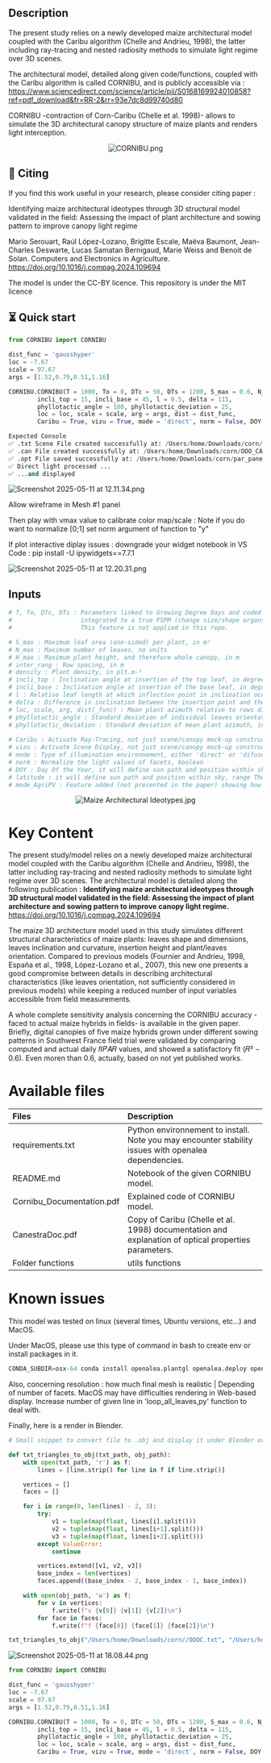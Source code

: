 ## Description
The present study relies on a newly developed maize architectural model coupled with the Caribu algorithm (Chelle and Andrieu, 1998), the latter including ray-tracing and nested radiosity methods to simulate light regime over 3D scenes. 

The architectural model, detailed along given code/functions, coupled with the Caribu algorithm is called CORNIBU, and is publicly accessible via : https://www.sciencedirect.com/science/article/pii/S0168169924010858?ref=pdf_download&fr=RR-2&rr=93e7dc8d99740d80

CORNIBU -contraction of Corn-Caribu (Chelle et al. 1998)- allows to simulate the 3D architectural canopy structure of maize plants and renders light interception.

<div align="center">

![CORNIBU.png](CORNIBU_Panel_files/CORNIBU.png)

</div>

## 📝 Citing

If you find this work useful in your research, please consider citing paper :

Identifying maize architectural ideotypes through 3D structural model validated in the field: Assessing the impact of plant architecture and sowing pattern to improve canopy light regime 

Mario Serouart, Raúl López-Lozano, Brigitte Escale, Maëva Baumont, Jean-Charles Deswarte, Lucas Samatan Bernigaud, Marie Weiss and Benoit de Solan. Computers and Electronics in Agriculture.
https://doi.org/10.1016/j.compag.2024.109694

The model is under the CC-BY licence. 
This repository is under the MIT licence

## ⏳ Quick start

```python
from CORNIBU import CORNIBU

dist_func = 'gausshyper'
loc = -7.67
scale = 97.67
args = [1.52,0.79,0.51,1.16]

CORNIBU.CORNIBU(T = 1000, To = 0, DTc = 50, DTs = 1200, S_max = 0.6, N_max = 16, H_max = 2.5, inter_rang = 0.6, density = 9, 
        incli_top = 15, incli_base = 45, l = 0.5, delta = 115, 
        phyllotactic_angle = 180, phyllotactic_deviation = 25, 
        loc = loc, scale = scale, arg = args, dist = dist_func,
        Caribu = True, vizu = True, mode = 'direct', norm = False, DOY = 175, latitude = 43, mode_AgriPV = True)

Expected Console
✅ .txt Scene File created successfully at: /Users/home/Downloads/corn/OOO.txt
✅ .can File created successfully at: /Users/home/Downloads/corn/OOO_CAN.can
✅ .opt File saved successfully at: /Users/home/Downloads/corn/par_panel.opt
✅ Direct light processed ...
✅ ...and displayed
```

![Screenshot 2025-05-11 at 12.11.34.png](<CORNIBU_Panel_files/Screenshot 2025-05-11 at 12.11.34.png>)

Allow wireframe in Mesh #1 panel

Then play with vmax value to calibrate color map/scale : Note if you do want to normalize [0;1] set norm argument of function to "y"

If plot interactive diplay issues : downgrade your widget notebook in VS Code : pip install -U ipywidgets==7.7.1

![Screenshot 2025-05-11 at 12.20.31.png](<CORNIBU_Panel_files/Screenshot 2025-05-11 at 12.20.31.png>)

## Inputs

```python
# T, To, DTc, DTs : Parameters linked to Growing Degree Days and coded to be
#                   integrated to a true FSPM (change size/shape organs according to GDDs). 
#                   This feature is not applied in this repo.

# S_max : Maximum leaf area (one-sided) per plant, in m²
# N_max : Maximum number of leaves, no units
# H_max : Maximum plant height, and therefore whole canopy, in m
# inter_rang : Row spacing, in m
# density : Plant density, in plt.m-²
# incli_top : Inclination angle at insertion of the top leaf, in degrees, range [0:90]
# incli_base : Inclination angle at insertion of the base leaf, in degrees, range [0:90]
# l : Relative leaf length at which inflection point in inclination occurs, no units, range [0:1]
# delta : Difference in inclination between the insertion point and the tip of the base leaf, in degrees, range [0:180/240]
# loc, scale, arg, dist(_func) : Mean plant azimuth relative to rows direction, in degrees, range [0:90] | Type of law, and prameters
# phyllotactic_angle : Standard deviation of individual leaves orientation against mean plant azimuth, in degrees, range [0:90] 
# phyllotactic_deviation : Standard deviation of mean plant azimuth, in degrees, range [0:90] 
        
# Caribu : Activate Ray-Tracing, not just scene/canopy mock-up construction, boolean
# vizu : Activate Scene Display, not just scene/canopy mock-up construction + Raytracing light interception, boolean
# mode : Type of illumination environnement, either 'direct' or 'difuse'
# norm : Normalize the light values of facets, boolean
# DOY : Day Of the Year, it will define sun path and position within sky, in day, range [0:360]
# latitude : it will define sun path and position within sky, range The Earth
# mode_AgriPV : Feature added (not presented in the paper) showing how to add solar panel, in case of AgriPV simulations - Note also linked to .opt parameters
```

<div align="center">

![Maize Architectural Ideotypes.jpg](<CORNIBU_Panel_files/Maize Architectural Ideotypes.jpg>)

</div>

# Key Content
The present study/model relies on a newly developed maize architectural model coupled with the Caribu algorithm (Chelle and Andrieu, 1998), the latter including ray-tracing and nested radiosity methods to simulate light regime over 3D scenes. The architectural model is detailed along the following publication : **Identifying maize architectural ideotypes through 3D structural model validated in the field: Assessing the impact of plant architecture and sowing pattern to improve canopy light regime.** https://doi.org/10.1016/j.compag.2024.109694

The maize 3D architecture model used in this study simulates different structural characteristics of maize plants: leaves shape and dimensions, leaves inclination and curvature, insertion height and plant/leaves orientation. Compared to previous models (Fournier and Andrieu, 1998, España et al., 1998, López-Lozano et al., 2007), this new one presents a good compromise between details in describing architectural characteristics (like leaves orientation, not sufficiently considered in previous models) while keeping a reduced number of input variables accessible from field measurements.

A whole complete sensitivity analysis concerning the CORNIBU accuracy -faced to actual maize hybrids in fields- is available in the given paper.
Briefly, digital canopies of five maize hybrids grown under different sowing patterns in Southwest France field trial were validated by comparing computed and actual daily 𝑓𝐼𝑃𝐴𝑅 values, and showed a satisfactory fit (𝑅² ∼ 0.6).
Even moren than 0.6, actually, based on not yet published works.

# Available files

| Files      | Description           | 
| :------------- |:-------------|
| requirements.txt    | Python environnement to install. Note you may encounter stability issues with openalea dependencies. | 
| README.md  | Notebook of the given CORNIBU model. | 
| Cornibu_Documentation.pdf | Explained code of CORNIBU model.  | 
| CanestraDoc.pdf     | Copy of Caribu (Chelle et al. 1998) documentation and explanation of optical properties parameters. | 
| Folder functions  | utils functions |

# Known issues

This model was tested on linux (several times, Ubuntu versions, etc...) and MacOS.

Under MacOS, please use this type of command in bash to create env or install packages in it.
```python
CONDA_SUBDIR=osx-64 conda install openalea.plantgl openalea.deploy openalea.visualea -c fredboudon -c conda-forge
```
Also, concerning resolution : how much final mesh is realistic | Depending of number of facets.
MacOS may have difficulties rendering in Web-based display. Increase number of given line in 'loop_all_leaves,py' function to deal with.

Finally, here is a render in Blender.

```python
# Small snippet to convert file to .obj and display it under Blender or POVRay.

def txt_triangles_to_obj(txt_path, obj_path):
    with open(txt_path, 'r') as f:
        lines = [line.strip() for line in f if line.strip()]

    vertices = []
    faces = []

    for i in range(0, len(lines) - 2, 3): 
        try:
            v1 = tuple(map(float, lines[i].split()))
            v2 = tuple(map(float, lines[i+1].split()))
            v3 = tuple(map(float, lines[i+2].split()))
        except ValueError:
            continue  

        vertices.extend([v1, v2, v3])
        base_index = len(vertices)
        faces.append((base_index - 2, base_index - 1, base_index))

    with open(obj_path, 'w') as f:
        for v in vertices:
            f.write(f"v {v[0]} {v[1]} {v[2]}\n")
        for face in faces:
            f.write(f"f {face[0]} {face[1]} {face[2]}\n")

txt_triangles_to_obj("/Users/home/Downloads/corn//OOOC.txt", "/Users/home/Downloads/corn//OOOC.obj")
```

![Screenshot 2025-05-11 at 18.08.44.png](<CORNIBU_Panel_files/Screenshot 2025-05-11 at 18.08.44.png>)


```python
from CORNIBU import CORNIBU

dist_func = 'gausshyper'
loc = -7.67
scale = 97.67
args = [1.52,0.79,0.51,1.16]

CORNIBU.CORNIBU(T = 1000, To = 0, DTc = 50, DTs = 1200, S_max = 0.6, N_max = 16, H_max = 2.5, inter_rang = 0.6, density = 9, 
        incli_top = 15, incli_base = 45, l = 0.5, delta = 115, 
        phyllotactic_angle = 180, phyllotactic_deviation = 25, 
        loc = loc, scale = scale, arg = args, dist = dist_func,
        Caribu = True, vizu = True, mode = 'direct', norm = False, DOY = 175, latitude = 43, mode_AgriPV = True)
```
